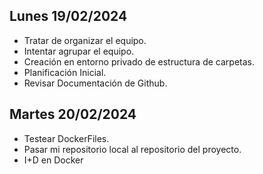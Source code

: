 ## Lunes 19/02/2024

- Tratar de organizar el equipo.
- Intentar agrupar el equipo.
- Creación en entorno privado de estructura de carpetas.
- Planificación Inicial.
- Revisar Documentación de Github.

## Martes 20/02/2024

- Testear DockerFiles.
- Pasar mi repositorio local al repositorio del proyecto.
- I+D en Docker
